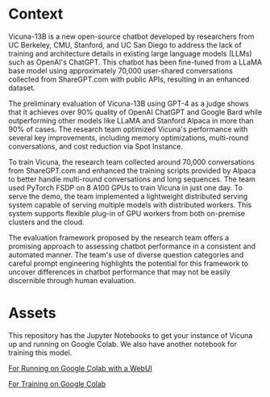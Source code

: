 # Context

Vicuna-13B is a new open-source chatbot developed by researchers from UC Berkeley, CMU, Stanford, and UC San Diego to address the lack of training and architecture details in existing large language models (LLMs) such as OpenAI's ChatGPT. This chatbot has been fine-tuned from a LLaMA base model using approximately 70,000 user-shared conversations collected from ShareGPT.com with public APIs, resulting in an enhanced dataset.

The preliminary evaluation of Vicuna-13B using GPT-4 as a judge shows that it achieves over 90% quality of OpenAI ChatGPT and Google Bard while outperforming other models like LLaMA and Stanford Alpaca in more than 90% of cases. The research team optimized Vicuna's performance with several key improvements, including memory optimizations, multi-round conversations, and cost reduction via Spot Instance.

To train Vicuna, the research team collected around 70,000 conversations from ShareGPT.com and enhanced the training scripts provided by Alpaca to better handle multi-round conversations and long sequences. The team used PyTorch FSDP on 8 A100 GPUs to train Vicuna in just one day. To serve the demo, the team implemented a lightweight distributed serving system capable of serving multiple models with distributed workers. This system supports flexible plug-in of GPU workers from both on-premise clusters and the cloud.

The evaluation framework proposed by the research team offers a promising approach to assessing chatbot performance in a consistent and automated manner. The team's use of diverse question categories and careful prompt engineering highlights the potential for this framework to uncover differences in chatbot performance that may not be easily discernible through human evaluation.

# Assets

This repository has the Jupyter Notebooks to get your instance of Vicuna up and running on Google Colab. We also have another notebook for training this model.

[For Running on Google Colab with a WebUI](Vicuna_13b_gpu_WebUI.ipynb)

[For Training on Google Colab](1508_Vicuna_13B_train.ipynb)

